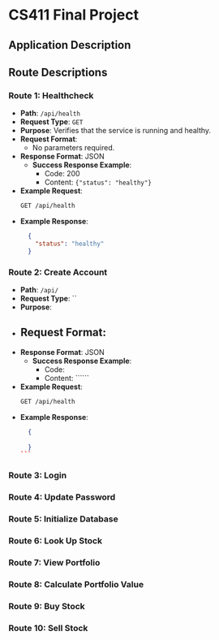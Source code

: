 # CS411 Final Project

## Application Description


## Route Descriptions

### Route 1: Healthcheck
- **Path**: `/api/health`
- **Request Type**: `GET`
- **Purpose**: Verifies that the service is running and healthy.
- **Request Format**:
  - No parameters required.
- **Response Format**: JSON
  - **Success Response Example**:
    - Code: 200
    - Content: ```{"status": "healthy"}```
- **Example Request**:
  ```bash
  GET /api/health
- **Example Response**:
  ````json
    {
      "status": "healthy"
    }
  ````
  
### Route 2: Create Account
- **Path**: `/api/`
- **Request Type**: ``
- **Purpose**: 
- **Request Format**:
  - 
- **Response Format**: JSON
  - **Success Response Example**:
    - Code: 
    - Content: ``````
- **Example Request**:
  ```bash
  GET /api/health
- **Example Response**:
  ````json
    {
      
    }
  ```


### Route 3: Login



### Route 4: Update Password



### Route 5: Initialize Database



### Route 6: Look Up Stock



### Route 7: View Portfolio



### Route 8: Calculate Portfolio Value



### Route 9: Buy Stock



### Route 10: Sell Stock
